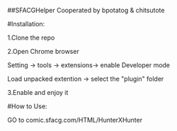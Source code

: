 ##SFACGHelper   Cooperated by bpotatog & chitsutote

#Installation:


1.Clone the repo

2.Open Chrome browser

Setting -> tools -> extensions-> enable Developer mode

Load unpacked extention  -> select the "plugin" folder

3.Enable and enjoy it


#How to Use:

GO to comic.sfacg.com/HTML/HunterXHunter






